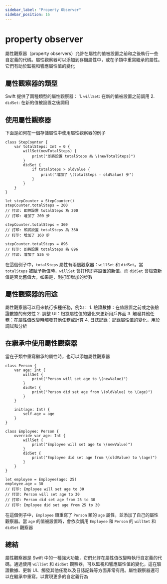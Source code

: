 ```yaml
---
sidebar_label: "Property Observer"
sidebar_position: 16
---
```


# property observer

屬性觀察器（property observers）允許在屬性的值被設置之前和之後執行一些自定義的代碼。屬性觀察器可以添加到存儲屬性中，或在子類中重寫繼承的屬性。它們有助於監視和響應屬性值的變化

## 屬性觀察器的類型

Swift 提供了兩種類型的屬性觀察器：
	1. `willSet`: 在新的值被設置之前調用
	2. `didSet`: 在新的值被設置之後調用

## 使用屬性觀察器

下面是如何在一個存儲屬性中使用屬性觀察器的例子

```
class StepCounter {
    var totalSteps: Int = 0 {
        willSet(newTotalSteps) {
            print("即將設置 totalSteps 為 \(newTotalSteps)")
        }
        didSet {
            if totalSteps > oldValue {
                print("增加了 \(totalSteps - oldValue) 步")
            }
        }
    }
}

let stepCounter = StepCounter()
stepCounter.totalSteps = 200
// 打印: 即將設置 totalSteps 為 200
// 打印: 增加了 200 步

stepCounter.totalSteps = 360
// 打印: 即將設置 totalSteps 為 360
// 打印: 增加了 160 步

stepCounter.totalSteps = 896
// 打印: 即將設置 totalSteps 為 896
// 打印: 增加了 536 步
```

在這個例子中，`totalSteps` 屬性有兩個觀察器：`willSet` 和 `didSet`。當 `totalSteps` 被賦予新值時，`willSet` 會打印即將設置的新值，而 `didSet` 會檢查新值是否比舊值大，如果是，則打印增加的步數

## 屬性觀察器的用途

屬性觀察器可以用來執行多種任務，例如：
	1. 驗證數據：在值設置之前或之後驗證數據的有效性
	2. 調整 UI：根據屬性值的變化來更新用戶界面
	3. 觸發其他任務：在屬性值改變時觸發其他任務或計算
	4. 日誌記錄：記錄屬性值的變化，用於調試和分析

## 在繼承中使用屬性觀察器

當在子類中重寫繼承的屬性時，也可以添加屬性觀察器

```
class Person {
    var age: Int {
        willSet {
            print("Person will set age to \(newValue)")
        }
        didSet {
            print("Person did set age from \(oldValue) to \(age)")
        }
    }
    
    init(age: Int) {
        self.age = age
    }
}

class Employee: Person {
    override var age: Int {
        willSet {
            print("Employee will set age to \(newValue)")
        }
        didSet {
            print("Employee did set age from \(oldValue) to \(age)")
        }
    }
}

let employee = Employee(age: 25)
employee.age = 30
// 打印: Employee will set age to 30
// 打印: Person will set age to 30
// 打印: Person did set age from 25 to 30
// 打印: Employee did set age from 25 to 30
```

在這個例子中，`Employee` 類重寫了 `Person` 類的 `age` 屬性，並添加了自己的屬性觀察器。當 `age` 的值被設置時，會依次調用 `Employee` 和 `Person` 的 `willSet` 和 `didSet` 觀察器

## 總結

屬性觀察器是 Swift 中的一種強大功能，它們允許在屬性值改變時執行自定義的代碼。通過使用 `willSet` 和 `didSet` 觀察器，可以監視和響應屬性值的變化，這在驗證數據、更新 UI、觸發其他任務以及日誌記錄等方面非常有用。屬性觀察器還可以在繼承中重寫，以實現更多的自定義行為